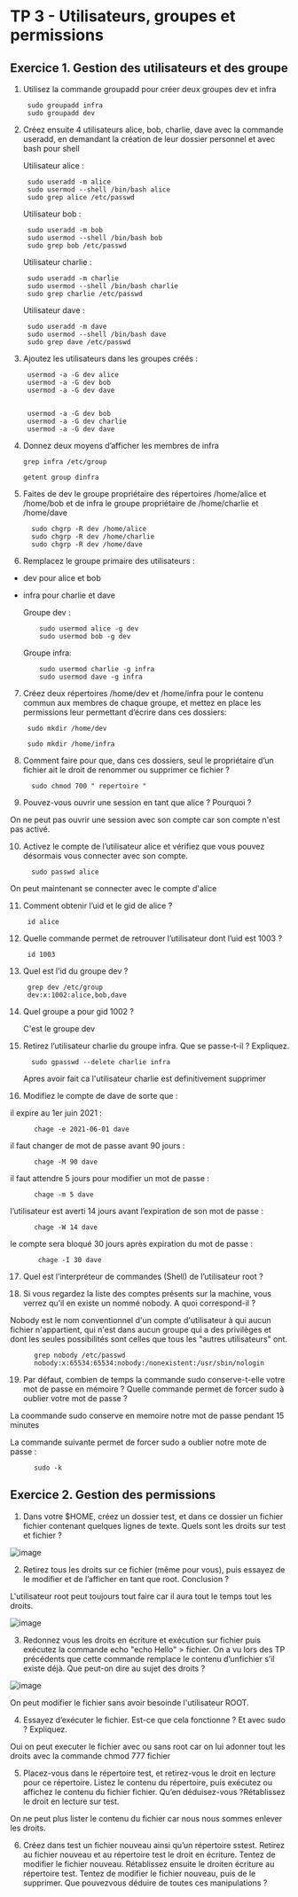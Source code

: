 # TP 3 - Utilisateurs, groupes et permissions
## Exercice 1. Gestion des utilisateurs et des groupe


1.   Utilisez la commande groupadd pour créer deux groupes dev et infra  


          sudo groupadd infra
          sudo groupadd dev

2.   Créez ensuite 4 utilisateurs alice, bob, charlie, dave avec la commande useradd, en demandant la
création de leur dossier personnel et avec bash pour shell
      
     Utilisateur alice :  
     
          sudo useradd -m alice
          sudo usermod --shell /bin/bash alice
          sudo grep alice /etc/passwd
          
          
     Utilisateur bob :
          
          sudo useradd -m bob
          sudo usermod --shell /bin/bash bob
          sudo grep bob /etc/passwd
          
        
     Utilisateur charlie :
          
          sudo useradd -m charlie
          sudo usermod --shell /bin/bash charlie
          sudo grep charlie /etc/passwd     
   
     Utilisateur dave :
          
          sudo useradd -m dave
          sudo usermod --shell /bin/bash dave
          sudo grep dave /etc/passwd      
          
    
  3. Ajoutez les utilisateurs dans les groupes créés :
    
    

          usermod -a -G dev alice
          usermod -a -G dev bob 
          usermod -a -G dev dave
          
          
          usermod -a -G dev bob
          usermod -a -G dev charlie 
          usermod -a -G dev dave
          
          
          
          
   4. Donnez deux moyens d’afficher les membres de infra

    
          
          grep infra /etc/group
          
          getent group dinfra
          
  5. Faites de dev le groupe propriétaire des répertoires /home/alice et /home/bob et de infra le groupe
propriétaire de /home/charlie et /home/dave

           sudo chgrp -R dev /home/alice
           sudo chgrp -R dev /home/charlie
           sudo chgrp -R dev /home/dave
           
           
  6. Remplacez le groupe primaire des utilisateurs :
- dev pour alice et bob
- infra pour charlie et dave
          
   Groupe dev :
   
          sudo usermod alice -g dev
          sudo usermod bob -g dev
          
   Groupe infra:
   
          sudo usermod charlie -g infra
          sudo usermod dave -g infra
          
          
 7.  Créez deux répertoires /home/dev et /home/infra pour le contenu commun aux membres de chaque
groupe, et mettez en place les permissions leur permettant d’écrire dans ces dossiers:


          sudo mkdir /home/dev
          
          sudo mkdir /home/infra
          
8.  Comment faire pour que, dans ces dossiers, seul le propriétaire d’un fichier ait le droit de renommer
ou supprimer ce fichier ? 

          
          sudo chmod 700 " repertoire "
          
          
          
 9.  Pouvez-vous ouvrir une session en tant que alice ? Pourquoi ? 
  
  
  On ne peut pas ouvrir une session avec son compte car son compte n'est pas activé.
  
  
  
 10.   Activez le compte de l’utilisateur alice et vérifiez que vous pouvez désormais vous connecter avec son
compte.

             sudo passwd alice
          
  On peut maintenant se connecter avec le compte d'alice        

          
 11. Comment obtenir l’uid et le gid de alice ?

          id alice
 
 12. Quelle commande permet de retrouver l’utilisateur dont l’uid est 1003 ?

          id 1003
          

13. Quel est l’id du groupe dev ?
         
         grep dev /etc/group
         dev:x:1002:alice,bob,dave
         
14. Quel groupe a pour gid 1002 ? 
    
    C'est le groupe dev
    
15. Retirez l’utilisateur charlie du groupe infra. Que se passe-t-il ? Expliquez.

          sudo gpasswd --delete charlie infra
     
     Apres avoir fait ca l'utilisateur charlie est definitivement supprimer
     
 16. Modifiez le compte de dave de sorte que :
 
 il expire au 1er juin 2021 : 
 
          chage -e 2021-06-01 dave
 
 il faut changer de mot de passe avant 90 jours :
 
          chage -M 90 dave
 
 il faut attendre 5 jours pour modifier un mot de passe :

          chage -m 5 dave

 l’utilisateur est averti 14 jours avant l’expiration de son mot de passe :

          chage -W 14 dave

 le compte sera bloqué 30 jours après expiration du mot de passe : 
                    
           chage -I 30 dave              
           
 
17. Quel est l’interpréteur de commandes (Shell) de l’utilisateur root ?

        

18. Si vous regardez la liste des comptes présents sur la machine, vous verrez qu’il en existe un nommé
nobody. A quoi correspond-il ?

Nobody est le nom conventionnel d'un compte d'utilisateur à qui aucun fichier n'appartient, qui n'est dans aucun groupe qui a des privilèges et dont les seules possibilités sont celles que tous les "autres utilisateurs" ont.

          grep nobody /etc/passwd
          nobody:x:65534:65534:nobody:/nonexistent:/usr/sbin/nologin
          
          
 19. Par défaut, combien de temps la commande sudo conserve-t-elle votre mot de passe en mémoire ?
Quelle commande permet de forcer sudo à oublier votre mot de passe ? 

La coommande sudo conserve en memoire notre mot de passe pendant 15 minutes

La commande suivante permet de forcer sudo a oublier notre mote de passe :
          
          sudo -k
          
          
## Exercice 2. Gestion des permissions  

1. Dans votre $HOME, créez un dossier test, et dans ce dossier un fichier fichier contenant quelques lignes de texte. Quels sont les droits sur test et fichier ?

![image](https://user-images.githubusercontent.com/80455696/191705801-d84f532d-847d-4901-a0eb-a433f6aef6e3.png)

2. Retirez tous les droits sur ce fichier (même pour vous), puis essayez de le modifier et de l’afficher en tant que root. Conclusion ?

L'utilisateur root peut toujours tout faire car il aura tout le temps tout les droits.

![image](https://user-images.githubusercontent.com/80455696/191706392-c184920f-c170-45aa-9bf4-c9135d7b779e.png)

3. Redonnez vous les droits en écriture et exécution sur fichier puis exécutez la commande echo "echo Hello" > fichier. On a vu lors des TP précédents que cette commande remplace le contenu d’unfichier s’il existe déjà. Que peut-on dire au sujet des droits ?

![image](https://user-images.githubusercontent.com/80455696/191706941-7206a126-8703-4c6e-bf01-9b3c86e21089.png)

On peut modifier le fichier sans avoir besoinde l'utilisateur ROOT.

4. Essayez d’exécuter le fichier. Est-ce que cela fonctionne ? Et avec sudo ? Expliquez.

Oui on peut executer le fichier avec ou sans root car on lui adonner tout les droits avec la commande chmod 777 fichier

5. Placez-vous dans le répertoire test, et retirez-vous le droit en lecture pour ce répertoire. Listez le contenu du répertoire, puis exécutez ou affichez le contenu du fichier fichier. Qu’en déduisez-vous ?Rétablissez le droit en lecture sur test.

On ne peut plus lister le contenu du fichier car nous nous sommes enlever les droits.

6. Créez dans test un fichier nouveau ainsi qu’un répertoire sstest. Retirez au fichier nouveau et au répertoire test le droit en écriture. Tentez de modifier le fichier nouveau. Rétablissez ensuite le droiten écriture au répertoire test. Tentez de modifier le fichier nouveau, puis de le supprimer. Que pouvezvous déduire de toutes ces manipulations ?




